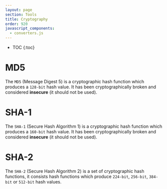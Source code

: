 ```yaml
---
layout: page
section: Tools
title: Cryptography
order: 920
javascript_components:
  - converters.js
---
```


* TOC
{:toc}

# MD5

The `MD5` (Message Digest 5) is a cryptographic hash function which produces a `128-bit` hash value.
It has been cryptographically broken and considered **insecure** (it should not be used).

<div id="#converter-md5"></div><script>render('#converter-md5', 'md5')</script>

# SHA-1

The `SHA-1` (Secure Hash Algorithm 1) is a cryptographic hash function which produces a `160-bit` hash value.
It has been cryptographically broken and considered **insecure** (it should not be used).

<div id="#sha1"></div><script>render('#sha1', 'sha1')</script>

# SHA-2

The `SHA-2` (Secure Hash Algorithm 2) is a set of cryptographic hash functions, it consists hash functions
which produce `224-bit`, `256-bit`, `384-bit` or `512-bit` hash values.

<div id="#sha224"></div><script>render('#sha224', 'sha224')</script>
<div id="#sha256"></div><script>render('#sha256', 'sha256')</script>
<div id="#sha384"></div><script>render('#sha384', 'sha384')</script>
<div id="#sha512"></div><script>render('#sha512', 'sha512')</script>
